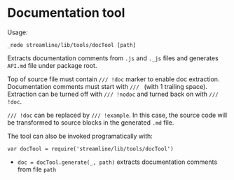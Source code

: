 
# Documentation tool

Usage:

	_node streamline/lib/tools/docTool [path]

Extracts documentation comments from `.js` and `._js` files and generates `API.md` file 
under package root.

Top of source file must contain `/// !doc` marker to enable doc extraction.  
Documentation comments must start with `/// ` (with 1 trailing space).  
Extraction can be turned off with `/// !nodoc` and turned back on with `/// !doc`.

`/// !doc` can be replaced by `/// !example`. 
In this case, the source code will be transformed to source blocks in the generated `.md` file.

The tool can also be invoked programatically with:

`var docTool = require('streamline/lib/tools/docTool')`

* `doc = docTool.generate(_, path)`
  extracts documentation comments from file `path`
